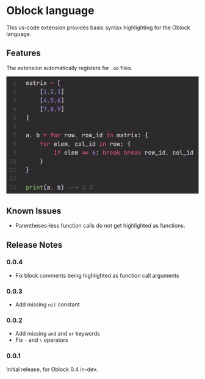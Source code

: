 # Oblock language

This vs-code extension provides basic syntax highlighting for the Oblock
language.

## Features
The extension automatically registers for `.ob` files.

![Screenshot](img/screenshot.png)

## Known Issues
- Parentheses-less function calls do not get highlighted as functions.

## Release Notes
### 0.0.4
- Fix block comments being highlighted as function call arguments

### 0.0.3
- Add missing `nil` constant

### 0.0.2
- Add missing `and` and `or` keywords
- Fix `-` and `\` operators

### 0.0.1
Initial release, for Oblock 0.4 in-dev.
